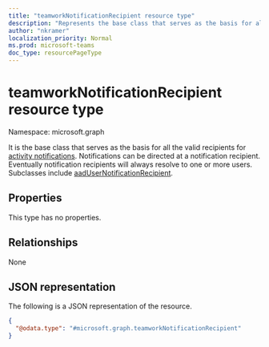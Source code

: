 ```yaml
---
title: "teamworkNotificationRecipient resource type"
description: "Represents the base class that serves as the basis for all the valid recipients for notifications."
author: "nkramer"
localization_priority: Normal
ms.prod: microsoft-teams
doc_type: resourcePageType
---
```


# teamworkNotificationRecipient resource type

Namespace: microsoft.graph

It is the base class that serves as the basis for all the valid recipients for [activity notifications](../api/team-sendactivitynotification.md). Notifications can be directed at a notification recipient. Eventually notification recipients will always resolve to one or more users.
Subclasses include [aadUserNotificationRecipient](aadusernotificationrecipient.md).

## Properties
This type has no properties.

## Relationships
None

## JSON representation
The following is a JSON representation of the resource.
<!-- {
  "blockType": "resource",
  "@odata.type": "microsoft.graph.teamworkNotificationRecipient"
}
-->
``` json
{
  "@odata.type": "#microsoft.graph.teamworkNotificationRecipient"
}
```
